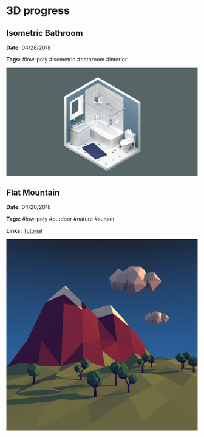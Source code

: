# 3D progress

## Isometric Bathroom

**Date:** 04/28/2018

**Tags:** #low-poly #isometric #bathroom #interior

![Isometric Bathroom Render](https://raw.githubusercontent.com/pmdartus/3d-scratchpad/master/02-iso-bathroom/render/final.png)

## Flat Mountain

**Date:** 04/20/2018

**Tags:** #low-poly #outdoor #nature #sunset

**Links:** [Tutorial](https://cgi.tutsplus.com/tutorials/secrets-to-creating-low-poly-illustrations-in-blender--cg-31770)

![Flat Mountain Render](https://raw.githubusercontent.com/pmdartus/3d-scratchpad/master/01-flat-mountain/render/final.png)